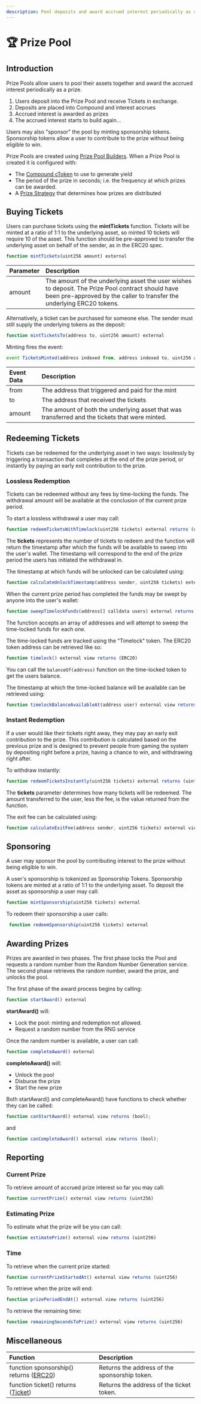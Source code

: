 ```yaml
---
description: Pool deposits and award accrued interest periodically as a prize
---
```


# 🏆 Prize Pool

## Introduction

Prize Pools allow users to pool their assets together and award the accrued interest periodically as a prize.

1. Users deposit into the Prize Pool and receive Tickets in exchange.
2. Deposits are placed into Compound and interest accrues
3. Accrued interest is awarded as prizes
4. The accrued interest starts to build again...

Users may also "sponsor" the pool by minting sponsorship tokens.  Sponsorship tokens allow a user to contribute to the prize without being eligible to win.

Prize Pools are created using [Prize Pool Builders](../builders.md). When a Prize Pool is created it is configured with:

* The [Compound cToken](https://compound.finance/docs/ctokens) to use to generate yield
* The period of the prize in seconds; i.e. the frequency at which prizes can be awarded.
* A [Prize Strategy](../prize-strategy.md) that determines how prizes are distributed

## Buying Tickets

Users can purchase tickets using the **mintTickets** function. Tickets will be minted at a ratio of 1:1 to the underlying asset, so minted 10 tickets will require 10 of the asset.  This function should be pre-approved to transfer the underlying asset on behalf of the sender, as in the ERC20 spec.

```javascript
function mintTickets(uint256 amount) external
```

| Parameter | Description |
| :--- | :--- |
| amount | The amount of the underlying asset the user wishes to deposit.  The Prize Pool contract should have been pre-approved by the caller to transfer the underlying ERC20 tokens. |

Alternatively, a ticket can be purchased for someone else.  The sender must still supply the underlying tokens as the deposit:

```javascript
function mintTicketsTo(address to, uint256 amount) external
```

Minting fires the event:

```javascript
event TicketsMinted(address indexed from, address indexed to, uint256 amount);
```

| Event Data | Description |
| :--- | :--- |
| from | The address that triggered and paid for the mint |
| to | The address that received the tickets |
| amount | The amount of both the underlying asset that was transferred and the tickets that were minted. |

## Redeeming Tickets

Tickets can be redeemed for the underlying asset in two ways: losslessly by triggering a transaction that completes at the end of the prize period, or instantly by paying an early exit contribution to the prize.

### Lossless Redemption

Tickets can be redeemed without any fees by time-locking the funds.  The withdrawal amount will be available at the conclusion of the current prize period.

To start a lossless withdrawal a user may call:

```javascript
function redeemTicketsWithTimelock(uint256 tickets) external returns (uint256)
```

The **tickets** represents the number of tickets to redeem and the function will return the timestamp after which the funds will be available to sweep into the user's wallet. The timestamp will correspond to the end of the prize period the users has initiated the withdrawal in.

The timestamp at which funds will be unlocked can be calculated using:

```javascript
function calculateUnlockTimestamp(address sender, uint256 tickets) external view
```

When the current prize period has completed the funds may be swept by anyone into the user's wallet:

```javascript
function sweepTimelockFunds(address[] calldata users) external returns (uint256)
```

The function accepts an array of addresses and will attempt to sweep the time-locked funds for each one.

The time-locked funds are tracked using the "Timelock" token.  The ERC20 token address can be retrieved like so:

```javascript
function timelock() external view returns (ERC20)
```

You can call the `balanceOf(address)` function on the time-locked token to get the users balance.

The timestamp at which the time-locked balance will be available can be retrieved using:

```javascript
function timelockBalanceAvailableAt(address user) external view returns (uint256)
```

### Instant Redemption

If a user would like their tickets right away, they may pay an early exit contribution to the prize.  This contribution is calculated based on the previous prize and is designed to prevent people from gaming the system by depositing right before a prize, having a chance to win, and withdrawing right after.

To withdraw instantly:

```javascript
function redeemTicketsInstantly(uint256 tickets) external returns (uint256)
```

The **tickets** parameter determines how many tickets will be redeemed.  The amount transferred to the user, less the fee, is the value returned from the function.

The exit fee can be calculated using:

```javascript
function calculateExitFee(address sender, uint256 tickets) external view returns (uint256)
```

## Sponsoring

A user may sponsor the pool by contributing interest to the prize without being eligible to win.

A user's sponsorship is tokenized as Sponsorship Tokens.  Sponsorship tokens are minted at a ratio of 1:1 to the underlying asset.  To deposit the asset as sponsorship a user may call:

```javascript
function mintSponsorship(uint256 tickets) external
```

To redeem their sponsorship a user calls:

```javascript
 function redeemSponsorship(uint256 tickets) external
```

## Awarding Prizes

Prizes are awarded in two phases.  The first phase locks the Pool and requests a random number from the Random Number Generation service.  The second phase retrieves the random number, award the prize, and unlocks the pool.

The first phase of the award process begins by calling:

```javascript
function startAward() external
```

**startAward\(\)** will:

* Lock the pool: minting and redemption not allowed.
* Request a random number from the RNG service

Once the random number is available, a user can call:

```javascript
function completeAward() external
```

**completeAward\(\)** will:

* Unlock the pool
* Disburse the prize
* Start the new prize

Both startAward\(\) and completeAward\(\) have functions to check whether they can be called:

```javascript
function canStartAward() external view returns (bool);
```

and

```javascript
function canCompleteAward() external view returns (bool);
```

## Reporting

### Current Prize

To retrieve amount of accrued prize interest so far you may call:

```javascript
function currentPrize() external view returns (uint256)
```

### Estimating Prize

To estimate what the prize will be you can call:

```javascript
function estimatePrize() external view returns (uint256)
```

### Time

To retrieve when the current prize started:

```javascript
function currentPrizeStartedAt() external view returns (uint256)
```

To retrieve when the prize will end:

```javascript
function prizePeriodEndAt() external view returns (uint256)
```

To retrieve the remaining time:

```javascript
function remainingSecondsToPrize() external view returns (uint256)
```

## Miscellaneous

| Function | Description |
| :--- | :--- |
| function sponsorship\(\) returns \([ERC20](https://eips.ethereum.org/EIPS/eip-20)\) | Returns the address of the sponsorship token. |
| function ticket\(\) returns \([Ticket](ticket.md)\) | Returns the address of the ticket token. |

